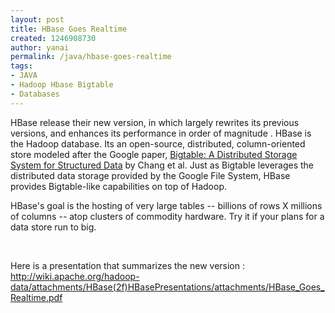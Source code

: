 ```yaml
---
layout: post
title: HBase Goes Realtime
created: 1246908730
author: yanai
permalink: /java/hbase-goes-realtime
tags:
- JAVA
- Hadoop Hbase Bigtable
- Databases
---
```

<p>
<meta http-equiv="CONTENT-TYPE" content="text/html; charset=utf-8">
<title></title>
<meta name="GENERATOR" content="OpenOffice.org 3.0  (Linux)"> 	<style type="text/css">
	<!--
		@page { margin: 0.79in }
		P { margin-bottom: 0.08in }
		A:link { so-language: zxx }
	-->
	</style></meta>
</meta>
</p>
<p>HBase release their new version, in which largely rewrites its previous versions, and enhances its performance in order of magnitude . HBase is the Hadoop database. Its an open-source, distributed, column-oriented store modeled after the Google paper, <a href="http://labs.google.com/papers/bigtable.html">Bigtable: A Distributed Storage System for Structured Data</a> by Chang et al. Just as Bigtable leverages the distributed data storage provided by the Google File System, HBase provides Bigtable-like capabilities on top of Hadoop.</p>
<p>HBase's goal is the hosting of very large tables -- billions of rows X millions of columns -- atop clusters of commodity hardware. Try it if your plans for a data store run to big.</p>
<p>&nbsp;</p>
<p>Here is a presentation that summarizes the new version :<a href="http://wiki.apache.org/hadoop-data/attachments/HBase%282f%29HBasePresentations/attachments/HBase_Goes_Realtime.pdf"> http://wiki.apache.org/hadoop-data/attachments/HBase(2f)HBasePresentations/attachments/HBase_Goes_Realtime.pdf</a></p>
